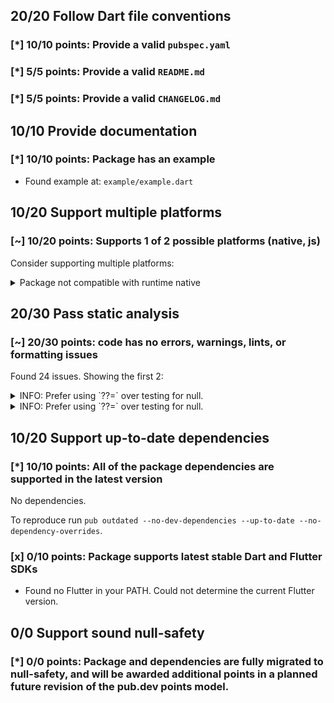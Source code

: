 ## 20/20 Follow Dart file conventions

### [*] 10/10 points: Provide a valid `pubspec.yaml`


### [*] 5/5 points: Provide a valid `README.md`


### [*] 5/5 points: Provide a valid `CHANGELOG.md`


## 10/10 Provide documentation

### [*] 10/10 points: Package has an example

* Found example at: `example/example.dart`

## 10/20 Support multiple platforms

### [~] 10/20 points: Supports 1 of 2 possible platforms (native, **js**)

Consider supporting multiple platforms:

<details>
<summary>
Package not compatible with runtime native
</summary>

Because:
* `package:dnd/dnd.dart` that imports:
* `dart:js`
</details>

## 20/30 Pass static analysis

### [~] 20/30 points: code has no errors, warnings, lints, or formatting issues

Found 24 issues. Showing the first 2:

<details>
<summary>
INFO: Prefer using `??=` over testing for null.
</summary>

`lib/src/draggable.dart:82:5`

```
   ╷
82 │ ┌     if (_onDragStart == null) {
83 │ │       _onDragStart = StreamController<DraggableEvent>.broadcast(
84 │ │           sync: true, onCancel: () => _onDragStart = null);
85 │ └     }
   ╵
```

To reproduce make sure you are using [pedantic](https://pub.dev/packages/pedantic#using-the-lints) and run `dartanalyzer lib/src/draggable.dart`
</details>
<details>
<summary>
INFO: Prefer using `??=` over testing for null.
</summary>

`lib/src/draggable.dart:91:5`

```
   ╷
91 │ ┌     if (_onDrag == null) {
92 │ │       _onDrag = StreamController<DraggableEvent>.broadcast(
93 │ │           sync: true, onCancel: () => _onDrag = null);
94 │ └     }
   ╵
```

To reproduce make sure you are using [pedantic](https://pub.dev/packages/pedantic#using-the-lints) and run `dartanalyzer lib/src/draggable.dart`
</details>

## 10/20 Support up-to-date dependencies

### [*] 10/10 points: All of the package dependencies are supported in the latest version

No dependencies.

To reproduce run `pub outdated --no-dev-dependencies --up-to-date --no-dependency-overrides`.


### [x] 0/10 points: Package supports latest stable Dart and Flutter SDKs

* Found no Flutter in your PATH. Could not determine the current Flutter version.

## 0/0 Support sound null-safety

### [*] 0/0 points: Package and dependencies are fully migrated to null-safety, and will be awarded additional points in a planned future revision of the pub.dev points model.
